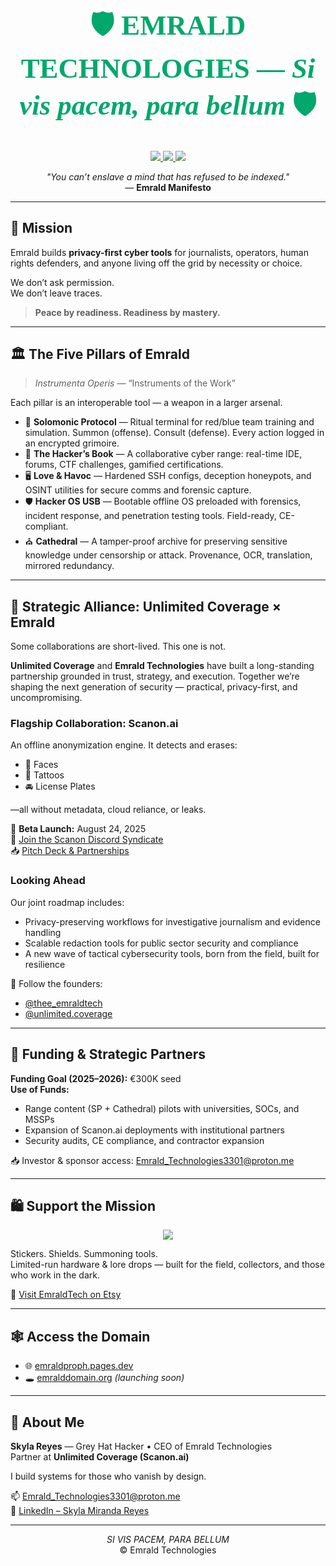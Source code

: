 <h1 align="center" style="font-family:'Cinzel', serif; color:#00A86B; font-size: 3.2em;">
  🛡️ EMRALD TECHNOLOGIES — <em>Si vis pacem, para bellum</em> 🛡️
</h1>

<p align="center">
  <a href="https://discord.gg/Qy7SA9bDEy">
    <img src="https://img.shields.io/discord/1234567890?logo=discord&label=Join%20the%20Syndicate&color=7B1E1E&style=for-the-badge">
  </a>
  <a href="https://www.etsy.com/shop/Emraldtech?ref=dashboard-header">
    <img src="https://img.shields.io/badge/SHOP_EMRALDTECH-Limited%20Drops-%237B1E1E?style=for-the-badge">
  </a>
  <a href="#-funding--strategic-partners">
    <img src="https://img.shields.io/badge/FUNDING%20ACTIVE-%F0%9F%92%B8-critical?style=for-the-badge&color=red">
  </a>
</p>

<p align="center">
  <em>"You can’t enslave a mind that has refused to be indexed."</em><br>
  — <strong>Emrald Manifesto</strong>
</p>

---

## 🎯 Mission
Emrald builds **privacy-first cyber tools** for journalists, operators, human rights defenders, and anyone living off the grid by necessity or choice.  

We don’t ask permission.  
We don’t leave traces.  
> **Peace by readiness. Readiness by mastery.**

---

## 🏛 The Five Pillars of Emrald

> *Instrumenta Operis* — “Instruments of the Work”

Each pillar is an interoperable tool — a weapon in a larger arsenal.

- 🧿 **Solomonic Protocol** — Ritual terminal for red/blue team training and simulation. Summon (offense). Consult (defense). Every action logged in an encrypted grimoire.  
- 📖 **The Hacker’s Book** — A collaborative cyber range: real-time IDE, forums, CTF challenges, gamified certifications.  
- 🖥 **Love & Havoc** — Hardened SSH configs, deception honeypots, and OSINT utilities for secure comms and forensic capture.  
- 🛡 **Hacker OS USB** — Bootable offline OS preloaded with forensics, incident response, and penetration testing tools. Field-ready, CE-compliant.  
- ⛪ **Cathedral** — A tamper-proof archive for preserving sensitive knowledge under censorship or attack. Provenance, OCR, translation, mirrored redundancy.

---

## 🤝 Strategic Alliance: Unlimited Coverage × Emrald

Some collaborations are short-lived. This one is not.  

**Unlimited Coverage** and **Emrald Technologies** have built a long-standing partnership grounded in trust, strategy, and execution. Together we’re shaping the next generation of security — practical, privacy-first, and uncompromising.  

### Flagship Collaboration: **Scanon.ai**
An offline anonymization engine. It detects and erases:  
- 🧑 Faces  
- 🧩 Tattoos  
- 🚘 License Plates  

—all without metadata, cloud reliance, or leaks.  

📆 **Beta Launch:** August 24, 2025  
🔗 [Join the Scanon Discord Syndicate](https://discord.gg/Qy7SA9bDEy)  
📥 [Pitch Deck & Partnerships](mailto:Emrald_Technologies3301@proton.me)

### Looking Ahead
Our joint roadmap includes:  
- Privacy-preserving workflows for investigative journalism and evidence handling  
- Scalable redaction tools for public sector security and compliance  
- A new wave of tactical cybersecurity tools, born from the field, built for resilience  

📡 Follow the founders:  
- [@thee_emraldtech](https://www.instagram.com/thee_emraldtech/)  
- [@unlimited.coverage](https://www.instagram.com/unlimited.coverage/)

---

## 💼 Funding & Strategic Partners

**Funding Goal (2025–2026):** €300K seed  
**Use of Funds:**  
- Range content (SP + Cathedral) pilots with universities, SOCs, and MSSPs  
- Expansion of Scanon.ai deployments with institutional partners  
- Security audits, CE compliance, and contractor expansion  

📥 Investor & sponsor access: [Emrald_Technologies3301@proton.me](mailto:Emrald_Technologies3301@proton.me)

---

## 🛍️ Support the Mission

<p align="center">
  <a href="https://www.etsy.com/shop/Emraldtech?ref=dashboard-header">
    <img src="https://img.shields.io/badge/SHOP%20NOW-EMRALDTECH%20-%237B1E1E?style=for-the-badge">
  </a>
</p>

Stickers. Shields. Summoning tools.  
Limited-run hardware & lore drops — built for the field, collectors, and those who work in the dark.  

🛒 [Visit EmraldTech on Etsy](https://www.etsy.com/shop/Emraldtech?ref=dashboard-header)

---

## 🕸️ Access the Domain
- 🌐 [emraldproph.pages.dev](https://emraldproph.pages.dev)  
- 🕳️ [emralddomain.org](http://emralddomain.org) *(launching soon)*  

---

## 👤 About Me
**Skyla Reyes** — Grey Hat Hacker • CEO of Emrald Technologies  
Partner at **Unlimited Coverage (Scanon.ai)**  

I build systems for those who vanish by design.  

📫 [Emrald_Technologies3301@proton.me](mailto:Emrald_Technologies3301@proton.me)  
🔗 [LinkedIn – Skyla Miranda Reyes](https://www.linkedin.com/in/skylamirandareyes-a99b781b4/)

---

<p align="center">
  <em>SI VIS PACEM, PARA BELLUM</em><br>
  © Emrald Technologies
</p> 
